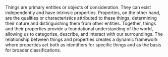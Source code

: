 
Things are primary entities or objects of consideration. They can exist independently and have intrinsic properties. Properties, on the other hand, are the qualities or characteristics attributed to these things, determining their nature and distinguishing them from other entities. Together, things and their properties provide a foundational understanding of the world, allowing us to categorize, describe, and interact with our surroundings. The relationship between things and properties creates a dynamic framework where properties act both as identifiers for specific things and as the basis for broader classifications.

